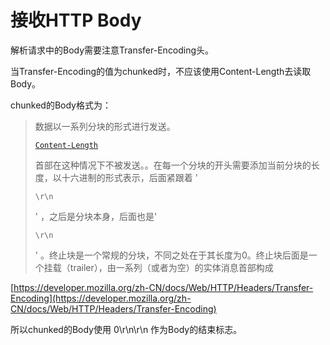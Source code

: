 # 接收HTTP Body

解析请求中的Body需要注意Transfer-Encoding头。

当Transfer-Encoding的值为chunked时，不应该使用Content-Length去读取Body。

chunked的Body格式为：

> 数据以一系列分块的形式进行发送。
>
> [`Content-Length`](https://developer.mozilla.org/zh-CN/docs/Web/HTTP/Headers/Content-Length)
>
> 首部在这种情况下不被发送。。在每一个分块的开头需要添加当前分块的长度，以十六进制的形式表示，后面紧跟着 '
>
> `\r\n`
>
> ' ，之后是分块本身，后面也是'
>
> `\r\n`
>
> ' 。终止块是一个常规的分块，不同之处在于其长度为0。终止块后面是一个挂载（trailer），由一系列（或者为空）的实体消息首部构成

[https://developer.mozilla.org/zh-CN/docs/Web/HTTP/Headers/Transfer-Encoding](https://developer.mozilla.org/zh-CN/docs/Web/HTTP/Headers/Transfer-Encoding)

所以chunked的Body使用 0\r\n\r\n 作为Body的结束标志。



